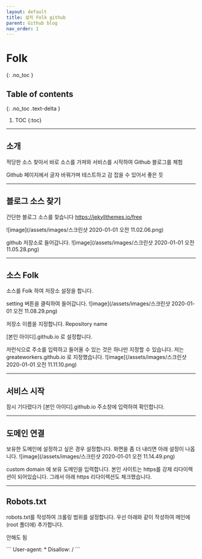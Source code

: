 ```yaml
---
layout: default
title: 설치 Folk github
parent: Github blog
nav_order: 1
---
```


# Folk 
{: .no_toc }

## Table of contents
{: .no_toc .text-delta }

1. TOC
{:toc}

---

## 소개

적당한 소스 찾아서 바로 소스를 가져와 서비스를 시작하여 Github 블로그를 체험

Github 페이지에서 글자 바꿔가며 테스트하고 감 잡을 수 있어서 좋은 듯

---
## 블로그 소스 찾기

간단한 블로그 소스를 찾습니다
https://jekyllthemes.io/free

![image](/assets/images/스크린샷 2020-01-01 오전 11.02.06.png)

github 저장소로 들어갑니다.
![image](/assets/images/스크린샷 2020-01-01 오전 11.05.28.png)

---

## 소스 Folk

소스를 Folk 하여 저장소 설정을 합니다.

setting 버튼을 클릭하여 들어갑니다.
![image](/assets/images/스크린샷 2020-01-01 오전 11.08.29.png)

저장소 이름을 지정합니다. 
Repository name

[본인 아이디].github.io 로 설정합니다.

저런식으로 주소를 입력하고 들어올 수 있는 것은 하나만 지정할 수 있습니다.
저는 greateworkers.github.io 로 지정했습니다.
![image](/assets/images/스크린샷 2020-01-01 오전 11.11.10.png)

---

## 서비스 시작

잠시 기다렸다가 [본인 아이디].github.io 주소창에 입력하여 확인합니다.



---

## 도메인 연결

보유한 도메인에 설정하고 싶은 경우 설정합니다.
화면을 좀 더 내리면 아래 설정이 나옵니다.
![image](/assets/images/스크린샷 2020-01-01 오전 11.14.49.png)

custom domain 에 보유 도메인을 입력합니다.
본인 사이트는 https를 강제 리다이렉션이 되어있습니다. 그래서 아래 https 리다이렉션도 체크했습니다.


---

## Robots.txt


<div class="code-example" markdown="1">
robots.txt를 작성하여 크롤링 범위를 설정합니다.
우선 아래와 같이 작성하여 메인에(root 폴더에) 추가합니다.

안해도 됨
</div>
```
User-agent: *
Disallow: /
```
